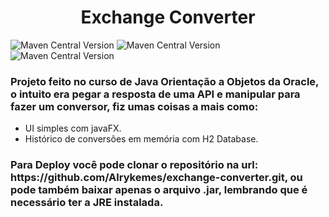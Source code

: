<h1 align="center">Exchange Converter</h1>

![Maven Central Version](https://img.shields.io/maven-central/v/org.openjfx/javafx-fxml?label=JavaFX)
![Maven Central Version](https://img.shields.io/maven-central/v/com.google.code.gson/gson?label=Gson)
![Maven Central Version](https://img.shields.io/maven-central/v/com.h2database/h2?label=H2DB)

<h3 align="start">Projeto feito no curso de Java Orientação a Objetos da Oracle,
  o intuito era pegar a resposta de uma API e manipular para fazer um conversor,
  fiz umas coisas a mais como:</h3>
<ul>
  <li>UI simples com javaFX.</li>
  <li>Histórico de conversões em memória com H2 Database.</li>
</ul>

<h3 align="start">Para Deploy você pode clonar o repositório na url: https://github.com/Alrykemes/exchange-converter.git,
ou pode também baixar apenas o arquivo .jar, lembrando que é necessário ter a JRE instalada.</h3>

  
